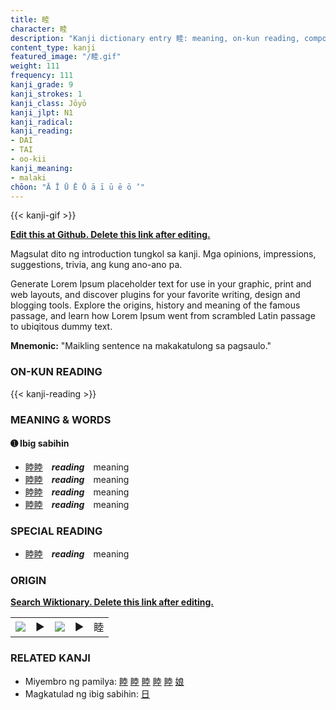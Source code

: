 ```yaml
---
title: 睦
character: 睦
description: "Kanji dictionary entry 睦: meaning, on-kun reading, compounds, origin, related kanji"
content_type: kanji
featured_image: "/睦.gif"
weight: 111
frequency: 111
kanji_grade: 9
kanji_strokes: 1
kanji_class: Jōyō
kanji_jlpt: N1
kanji_radical: 
kanji_reading: 
- DAI
- TAI
- oo-kii
kanji_meaning:
- malaki
chōon: "Ā Ī Ū Ē Ō ā ī ū ē ō ’"
---
```

[//]: # (Don't edit the line below. Kanji animated GIF code is automatically generated.)
{{< kanji-gif >}}

[//]: # (Edit below this line.)

**[Edit this at Github. Delete this link after editing.](https://github.com/tim0g/tim/tree/main/content/kanji/睦/index.md)**

Magsulat dito ng introduction tungkol sa kanji. Mga opinions, impressions, suggestions, trivia, ang kung ano-ano pa.

Generate Lorem Ipsum placeholder text for use in your graphic, print and web layouts, and discover plugins for your favorite writing, design and blogging tools. Explore the origins, history and meaning of the famous passage, and learn how Lorem Ipsum went from scrambled Latin passage to ubiqitous dummy text.
 
**Mnemonic:** "Maikling sentence na makakatulong sa pagsaulo."

### ON-KUN READING

[//]: # (Don't edit the line below. ON-KUN READING code is automatically generated.)
{{< kanji-reading >}}

### MEANING & WORDS

#### ➊ **Ibig sabihin**
  - [睦](../睦)[睦](../睦)　***reading***　meaning
  - [睦](../睦)[睦](../睦)　***reading***　meaning
  - [睦](../睦)[睦](../睦)　***reading***　meaning
  - [睦](../睦)[睦](../睦)　***reading***　meaning

### SPECIAL READING
  - [睦](../睦)[睦](../睦)　***reading***　meaning

### ORIGIN

**[Search Wiktionary. Delete this link after editing.](https://wiktionary.org/wiki/睦)**
<table class="kanji-table"><tr><td>
<img src="60px-睦-bronze.svg.png">
</td><td>▶</td><td>
<img src="60px-睦-oracle.svg.png">
</td><td>▶</td>
<td class="kanji-origin">睦</td>
</tr></table>

### RELATED KANJI
- Miyembro ng pamilya: [睦](../睦) [睦](../睦) [睦](../睦) [睦](../睦) [睦](../睦) [娘](../娘)
- Magkatulad ng ibig sabihin: [日](../日)

